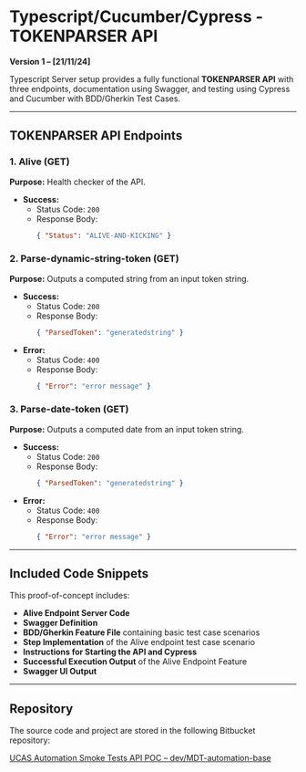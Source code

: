 # Typescript/Cucumber/Cypress - TOKENPARSER API

**Version 1 – [21/11/24]**

Typescript Server setup provides a fully functional **TOKENPARSER API** with three endpoints, documentation using Swagger, and testing using Cypress and Cucumber with BDD/Gherkin Test Cases.

---

## TOKENPARSER API Endpoints

### 1. Alive (GET)
**Purpose:** Health checker of the API.

- **Success:**
  - Status Code: `200`
  - Response Body:
    ```json
    { "Status": "ALIVE-AND-KICKING" }
    ```

### 2. Parse-dynamic-string-token (GET)
**Purpose:** Outputs a computed string from an input token string.

- **Success:**
  - Status Code: `200`
  - Response Body:
    ```json
    { "ParsedToken": "generatedstring" }
    ```
- **Error:**
  - Status Code: `400`
  - Response Body:
    ```json
    { "Error": "error message" }
    ```

### 3. Parse-date-token (GET)
**Purpose:** Outputs a computed date from an input token string.

- **Success:**
  - Status Code: `200`
  - Response Body:
    ```json
    { "ParsedToken": "generatedstring" }
    ```
- **Error:**
  - Status Code: `400`
  - Response Body:
    ```json
    { "Error": "error message" }
    ```

---

## Included Code Snippets
This proof-of-concept includes:

- **Alive Endpoint Server Code**
- **Swagger Definition**
- **BDD/Gherkin Feature File** containing basic test case scenarios
- **Step Implementation** of the Alive endpoint test case scenario
- **Instructions for Starting the API and Cypress**
- **Successful Execution Output** of the Alive Endpoint Feature
- **Swagger UI Output**

---

## Repository
The source code and project are stored in the following Bitbucket repository:

[UCAS Automation Smoke Tests API POC – dev/MDT-automation-base](https://bitbucket.org/UCAS/ucas.automation.smoketests.api.poc/branch/dev/MDT-automation-base)

